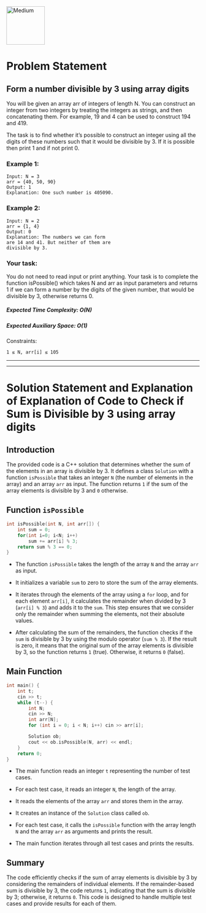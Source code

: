 <img align="center" alt="Medium" height=100 widhth=100   src="https://upload.wikimedia.org/wikipedia/commons/thumb/4/43/GeeksforGeeks.svg/1200px-GeeksforGeeks.svg.png"/>

# Problem Statement

## Form a number divisible by 3 using array digits
You will be given an array arr of integers of length N. You can construct an integer from two integers by treating the integers as strings, and then concatenating them. For example, 19 and 4 can be used to construct 194 and 419.

The task is to find whether it’s possible to construct an integer using all the digits of these numbers such that it would be divisible by 3.
If it is possible then print 1 and if not print 0.

### Example 1:


```
Input: N = 3
arr = {40, 50, 90}
Output: 1
Explanation: One such number is 405090.
```

### Example 2:

```
Input: N = 2
arr = {1, 4}
Output: 0
Explanation: The numbers we can form 
are 14 and 41. But neither of them are 
divisible by 3.
```

### Your task:
You do not need to read input or print anything. Your task is to complete the function isPossible() which takes N and arr as input parameters and returns 1 if we can form a number by the digits of the given number, that would be divisible by 3, otherwise returns 0.

##### Expected Time Complexity: O(N)

##### Expected Auxiliary Space: O(1)

Constraints:
```
1 ≤ N, arr[i] ≤ 105
```

___
___




# Solution Statement and Explanation of Explanation of Code to Check if Sum is Divisible by 3 using array digits


## Introduction
The provided code is a C++ solution that determines whether the sum of the elements in an array is divisible by 3. It defines a class `Solution` with a function `isPossible` that takes an integer `N` (the number of elements in the array) and an array `arr` as input. The function returns `1` if the sum of the array elements is divisible by 3 and `0` otherwise.

## Function `isPossible`
```cpp
int isPossible(int N, int arr[]) {
    int sum = 0;
    for(int i=0; i<N; i++)
        sum += arr[i] % 3;
    return sum % 3 == 0;
}
```

- The function `isPossible` takes the length of the array `N` and the array `arr` as input.

- It initializes a variable `sum` to zero to store the sum of the array elements.

- It iterates through the elements of the array using a `for` loop, and for each element `arr[i]`, it calculates the remainder when divided by 3 (`arr[i] % 3`) and adds it to the `sum`. This step ensures that we consider only the remainder when summing the elements, not their absolute values.

- After calculating the sum of the remainders, the function checks if the `sum` is divisible by 3 by using the modulo operator (`sum % 3`). If the result is zero, it means that the original sum of the array elements is divisible by 3, so the function returns `1` (true). Otherwise, it returns `0` (false).

## Main Function
```cpp
int main() {
    int t;
    cin >> t;
    while (t--) {
        int N;
        cin >> N;
        int arr[N];
        for (int i = 0; i < N; i++) cin >> arr[i];

        Solution ob;
        cout << ob.isPossible(N, arr) << endl;
    }
    return 0;
}
```

- The main function reads an integer `t` representing the number of test cases.

- For each test case, it reads an integer `N`, the length of the array.

- It reads the elements of the array `arr` and stores them in the array.

- It creates an instance of the `Solution` class called `ob`.

- For each test case, it calls the `isPossible` function with the array length `N` and the array `arr` as arguments and prints the result.

- The main function iterates through all test cases and prints the results.

## Summary
The code efficiently checks if the sum of array elements is divisible by 3 by considering the remainders of individual elements. If the remainder-based sum is divisible by 3, the code returns `1`, indicating that the sum is divisible by 3; otherwise, it returns `0`. This code is designed to handle multiple test cases and provide results for each of them.


